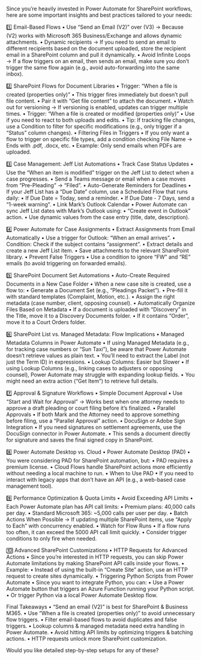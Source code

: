 Since you’re heavily invested in Power Automate for SharePoint workflows, here are some important insights and best practices tailored to your needs:

1️⃣ Email-Based Flows
	•	Use “Send an Email (V2)” over (V3) → Because (V2) works with Microsoft 365 Business/Exchange and allows dynamic attachments.
	•	Dynamic recipients → If you need to send an email to different recipients based on the document uploaded, store the recipient email in a SharePoint column and pull it dynamically.
	•	Avoid Infinite Loops → If a flow triggers on an email, then sends an email, make sure you don’t trigger the same flow again (e.g., avoid auto-forwarding into the same inbox).

2️⃣ SharePoint Flows for Document Libraries
	•	Trigger: “When a file is created (properties only)”
	•	This trigger fires immediately but doesn’t pull file content.
	•	Pair it with “Get file content” to attach the document.
	•	Watch out for versioning → If versioning is enabled, updates can trigger multiple times.
	•	Trigger: “When a file is created or modified (properties only)”
	•	Use if you need to react to both uploads and edits.
	•	Tip: If tracking file changes, use a Condition to filter for specific modifications (e.g., only trigger if a “Status” column changes).
	•	Filtering Files in Triggers
	•	If you only want a flow to trigger on specific file types, add a condition checking File Name → Ends with .pdf, .docx, etc.
	•	Example: Only send emails when PDFs are uploaded.

3️⃣ Case Management: Jeff List Automations
	•	Track Case Status Updates
	•	Use the “When an item is modified” trigger on the Jeff List to detect when a case progresses.
	•	Send a Teams message or email when a case moves from “Pre-Pleading” → “Filed”.
	•	Auto-Generate Reminders for Deadlines
	•	If your Jeff List has a “Due Date” column, use a Scheduled Flow that runs daily:
	•	If Due Date = Today, send a reminder.
	•	If Due Date - 7 Days, send a “1-week warning”.
	•	Link Mark’s Outlook Calendar
	•	Power Automate can sync Jeff List dates with Mark’s Outlook using:
	•	“Create event in Outlook” action.
	•	Use dynamic values from the case entry (title, date, description).

4️⃣ Power Automate for Case Assignments
	•	Extract Assignments from Email Automatically
	•	Use a trigger for Outlook: “When an email arrives”.
	•	Condition: Check if the subject contains “assignment”.
	•	Extract details and create a new Jeff List item.
	•	Save attachments to the relevant SharePoint library.
	•	Prevent False Triggers
	•	Use a condition to ignore “FW” and “RE” emails (to avoid triggering on forwarded emails).

5️⃣ SharePoint Document Set Automations
	•	Auto-Create Required Documents in a New Case Folder
	•	When a new case site is created, use a flow to:
	•	Generate a Document Set (e.g., “Pleadings Packet”).
	•	Pre-fill it with standard templates (Complaint, Motion, etc.).
	•	Assign the right metadata (case number, client, opposing counsel).
	•	Automatically Organize Files Based on Metadata
	•	If a document is uploaded with “Discovery” in the Title, move it to a Discovery Documents folder.
	•	If it contains “Order”, move it to a Court Orders folder.

6️⃣ SharePoint List vs. Managed Metadata: Flow Implications
	•	Managed Metadata Columns in Power Automate
	•	If using Managed Metadata (e.g., for tracking case numbers or “Sun Taxi”), be aware that Power Automate doesn’t retrieve values as plain text.
	•	You’ll need to extract the Label (not just the Term ID) in expressions.
	•	Lookup Columns: Easier but Slower
	•	If using Lookup Columns (e.g., linking cases to adjusters or opposing counsel), Power Automate may struggle with expanding lookup fields.
	•	You might need an extra action (“Get Item”) to retrieve full details.

7️⃣ Approval & Signature Workflows
	•	Simple Document Approval
	•	Use “Start and Wait for Approval” → Works best when one attorney needs to approve a draft pleading or court filing before it’s finalized.
	•	Parallel Approvals
	•	If both Mark and the Attorney need to approve something before filing, use a “Parallel Approval” action.
	•	DocuSign or Adobe Sign Integration
	•	If you need signatures on settlement agreements, use the DocuSign connector in Power Automate.
	•	This sends a document directly for signature and saves the final signed copy in SharePoint.

8️⃣ Power Automate Desktop vs. Cloud
	•	Power Automate Desktop (PAD)
	•	You were considering PAD for SharePoint automation, but:
	•	PAD requires a premium license.
	•	Cloud Flows handle SharePoint actions more efficiently without needing a local machine to run.
	•	When to Use PAD
	•	If you need to interact with legacy apps that don’t have an API (e.g., a web-based case management tool).

9️⃣ Performance Optimization & Quota Limits
	•	Avoid Exceeding API Limits
	•	Each Power Automate plan has API call limits:
	•	Premium plans: 40,000 calls per day.
	•	Standard Microsoft 365: ~5,000 calls per user per day.
	•	Batch Actions When Possible → If updating multiple SharePoint items, use “Apply to Each” with concurrency enabled.
	•	Watch for Flow Runs
	•	If a flow runs too often, it can exceed the 5000 API call limit quickly.
	•	Consider trigger conditions to only fire when needed.

🔟 Advanced SharePoint Customizations
	•	HTTP Requests for Advanced Actions
	•	Since you’re interested in HTTP requests, you can skip Power Automate limitations by making SharePoint API calls inside your flows.
	•	Example:
	•	Instead of using the built-in “Create Site” action, use an HTTP request to create sites dynamically.
	•	Triggering Python Scripts from Power Automate
	•	Since you want to integrate Python, you can:
	•	Use a Power Automate button that triggers an Azure Function running your Python script.
	•	Or trigger Python via a local Power Automate Desktop flow.

Final Takeaways
	•	“Send an email (V2)” is best for SharePoint & Business M365.
	•	Use “When a file is created (properties only)” to avoid unnecessary flow triggers.
	•	Filter email-based flows to avoid duplicates and false triggers.
	•	Lookup columns & managed metadata need extra handling in Power Automate.
	•	Avoid hitting API limits by optimizing triggers & batching actions.
	•	HTTP requests unlock more SharePoint customization.

Would you like detailed step-by-step setups for any of these?